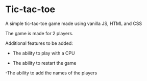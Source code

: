 # Tic-tac-toe
A simple tic-tac-toe game made using vanilla JS, HTML and CSS

The game is made for 2 players. 

Additional features to be added:

- The ability to play with a CPU

- The ability to restart the game

-The ability to add the names of the players